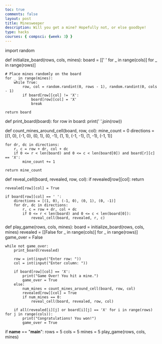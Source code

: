 ```yaml
---
toc: true
comments: false
layout: post
title: Minesweeper
description: Will you get a mine? Hopefully not, or else goodbye!
type: hacks
courses: { compsci: {week: 3} }
---
```


import random

def initialize_board(rows, cols, mines):
    board = [[' ' for _ in range(cols)] for _ in range(rows)]

    # Place mines randomly on the board
    for _ in range(mines):
        while True:
            row, col = random.randint(0, rows - 1), random.randint(0, cols - 1)
            if board[row][col] != 'X':
                board[row][col] = 'X'
                break

    return board

def print_board(board):
    for row in board:
        print(' '.join(row))

def count_mines_around_cell(board, row, col):
    mine_count = 0
    directions = [(1, 0), (-1, 0), (0, 1), (0, -1), (1, 1), (-1, -1), (1, -1), (-1, 1)]

    for dr, dc in directions:
        r, c = row + dr, col + dc
        if 0 <= r < len(board) and 0 <= c < len(board[0]) and board[r][c] == 'X':
            mine_count += 1

    return mine_count

def reveal_cell(board, revealed, row, col):
    if revealed[row][col]:
        return

    revealed[row][col] = True

    if board[row][col] == ' ':
        directions = [(1, 0), (-1, 0), (0, 1), (0, -1)]
        for dr, dc in directions:
            r, c = row + dr, col + dc
            if 0 <= r < len(board) and 0 <= c < len(board[0]):
                reveal_cell(board, revealed, r, c)

def play_game(rows, cols, mines):
    board = initialize_board(rows, cols, mines)
    revealed = [[False for _ in range(cols)] for _ in range(rows)]
    game_over = False

    while not game_over:
        print_board(revealed)

        row = int(input("Enter row: "))
        col = int(input("Enter column: "))

        if board[row][col] == 'X':
            print("Game Over! You hit a mine.")
            game_over = True
        else:
            num_mines = count_mines_around_cell(board, row, col)
            revealed[row][col] = True
            if num_mines == 0:
                reveal_cell(board, revealed, row, col)

        if all(revealed[i][j] or board[i][j] == 'X' for i in range(rows) for j in range(cols)):
            print("Congratulations! You won!")
            game_over = True

if __name__ == "__main__":
    rows = 5
    cols = 5
    mines = 5
    play_game(rows, cols, mines)